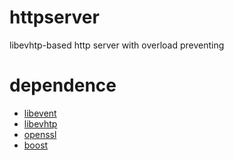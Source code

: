 # httpserver
libevhtp-based http server with overload preventing

# dependence
* [libevent](http://libevent.org/) 
* [libevhtp](https://github.com/ellzey/libevhtp)
* [openssl](https://www.openssl.org/)
* [boost](http://www.boost.org/)
